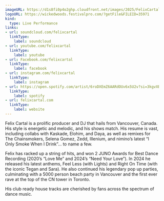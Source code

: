 ```yaml
---
imageURL: https://d1s8fi0p4o2ghp.cloudfront.net/images/2025/FelixCartal.jpg
logoURL: https://wickedwoods.festivalpro.com/?getFile&FILEID=35971
kind:
  type: Live Performance
links:
- url: soundcloud.com/felixcartal
  linkType:
    label: soundcloud
- url: youtube.com/felixcartal
  linkType:
    label: youtube
- url: Facebook.com/felixcartal
  linkType:
    label: facebook
- url: instagram.com/felixcartal
  linkType:
    label: instagram
- url: https://open.spotify.com/artist/6roDXEmZ6AARdOUv6x5U2v?si=3kgvXBqtRyOYCrywxDmnBw
  linkType:
    label: spotify
- url: felixcartal.com
  linkType:
    label: website
---
```

Felix Cartal is a prolific producer and DJ that hails from Vancouver, Canada. His style is energetic and melodic, and his shows match. His
resume is vast, including collabs with Kaskade, Elohim, and Daya, as well as remixes for The Chainsmokers, Selena Gomez, Zedd, Illenium,
and nimino’s latest “I Only Smoke When I Drink”... to name a few.

Felix has racked up a string of hits, and won 2 JUNO Awards for Best
Dance Recording (2020’s “Love Me” and 2024’s “Need Your Love”). In 2024 he released his latest anthems, Feel Less (with Lights) and Right
On Time (with the iconic Tegan and Sara). He also continued his legendary pop up parties, culminating with a 5000 person beach party
in Vancouver and the first ever rave at the top of the CN tower in Toronto.

His club ready house tracks are cherished by fans across the spectrum of dance music.